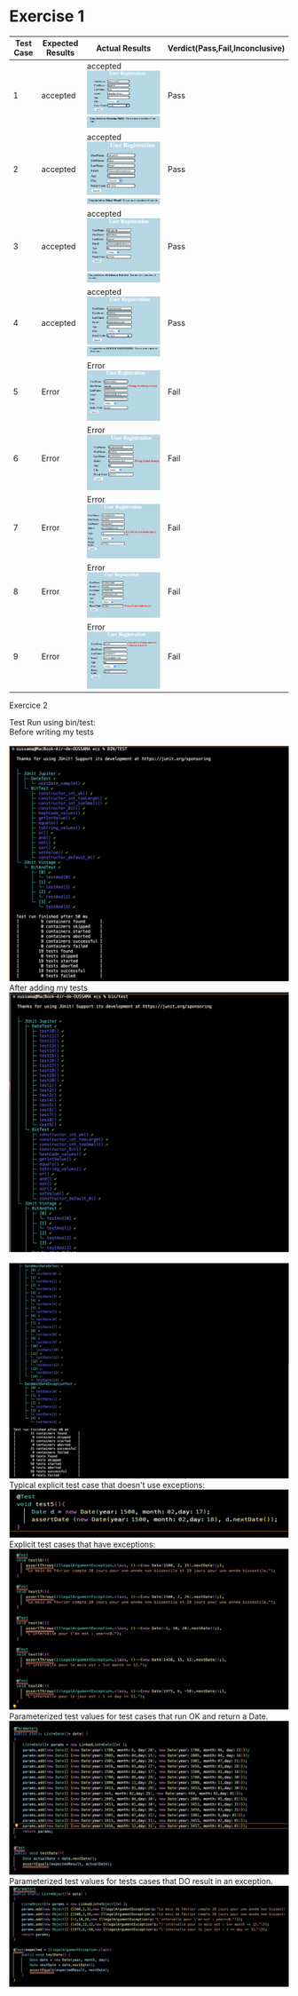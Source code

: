 # Exercise 1
| Test Case  | Expected Results   | Actual Results  | Verdict(Pass,Fail,Inconclusive)  |   
|------|------|------|------|
|  1 | accepted  | accepted <br> ![image](Images/Oussama_1.png) <br> ![image](Images/Oussama_2.png)| Pass   |   |
|  2 | accepted  | accepted <br> ![image](Images/Yahya_1.png) <br> ![image](Images/Yahya_2.png)| Pass   |   |
|  3 | accepted  | accepted <br> ![image](Images/Abdou_1.png) <br> ![image](Images/Abdou_2.png)| Pass   |   |
|  4 | accepted  | accepted <br> ![image](Images/XXXXXX_1.png) <br> ![image](Images/XXXXXX_2.png)| Pass   |   |
|  5 | Error  | Error <br> ![image](Images/Error_1.png) <br> | Fail   |   |
|  6 | Error  | Error <br> ![image](Images/Error_2.png) <br> | Fail   |   |
|  7 | Error  | Error <br> ![image](Images/Error_3.png) <br> | Fail   |   |
|  8 | Error  | Error <br> ![image](Images/Error_4.png) <br> | Fail   |   |
|  9 | Error  | Error <br> ![image](Images/Error_5.png) <br> | Fail   |   |

Exercice 2

Test Run using bin/test:
 <br> Before writing my tests<br>
 <br> ![image](Images/one.png) <br>
After adding my tests
 <br> ![image](Images/two.png) <br>
  <br> ![image](Images/three.png) <br>
Typical explicit test case that doesn't use exceptions:
 <br> ![image](Images/Six.png) <br>
Explicit test cases that have exceptions:
  <br> ![image](Images/Seven.png) <br>
Parameterized test values for test cases that run OK and return a Date.
 <br> ![image](Images/four.png) <br>
Parameterized test values for tests cases that DO result in an exception.
 <br> ![image](Images/five.png) <br>


